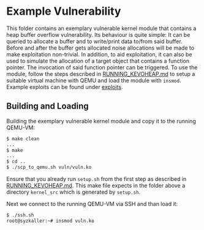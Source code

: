 # Example Vulnerability

This folder contains an exemplary vulnerable kernel module that contains a heap buffer overflow vulnerability. Its behaviour is quite simple: It can be queried to allocate a buffer and to write/print data to/from said buffer. Before and after the buffer gets allocated noise allocations will be made to make exploitation non-trivial. In addition, to aid exploitation, it can also be used to simulate the allocation of a target object that contains a function pointer. The invocation of said function pointer can be triggered. To use the module, follow the steps described in [RUNNING_KEVOHEAP.md](https://github.com/fkie-cad/Algorithmic-Heap-Layout-Manipulation-in-the-Linux-Kernel/blob/main/RUNNING_KEVOHEAP.md) to setup a suitable virtual machine with QEMU and load the module with `insmod`. Example exploits can be found under [exploits](https://github.com/fkie-cad/Algorithmic-Heap-Layout-Manipulation-in-the-Linux-Kernel/tree/main/exploit). 

## Building and Loading

Building the exemplary vulnerable kernel module and copy it to the running QEMU-VM:

```bash
$ make clean
...
$ make
...
$ cd ..
$ ./scp_to_qemu.sh vuln/vuln.ko
```

Ensure that you already run `setup.sh` from the first step as described in [RUNNING_KEVOHEAP.md](https://github.com/fkie-cad/Algorithmic-Heap-Layout-Manipulation-in-the-Linux-Kernel/blob/main/RUNNING_KEVOHEAP.md). This make file expects in the folder above a directory `kernel_src` which is generated by `setup.sh`.

Next we connect to the running QEMU-VM via SSH and than load it:
```bash
$ ./ssh.sh
root@syzkaller:~# insmod vuln.ko
```

